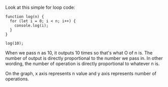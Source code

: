Look at this simple for loop code:

    function log(n) {
      for (let i = 0; i < n; i++) {
        console.log(i);
      }
    }

    log(10);

When we pass n as 10, it outputs 10 times so that's what O of n is. The number of output is directly proportional to the number we pass in. In other wording, the number of operation is directly proportional to whatever n is.

On the graph, x axis represents n value and y axis represents number of operations.
